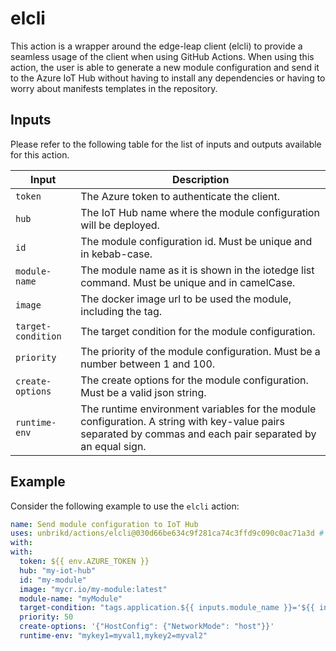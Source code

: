 # elcli

This action is a wrapper around the edge-leap client (elcli) to provide a seamless usage of the client when using GitHub Actions.
When using this action, the user is able to generate a new module configuration and send it to the Azure IoT Hub without having to install any dependencies or having to worry about manifests
templates in the repository.

## Inputs
Please refer to the following table for the list of inputs and outputs available for this action.

| Input | Description |
| --- | --- |
| `token` | The Azure token to authenticate the client. |
| `hub` | The IoT Hub name where the module configuration will be deployed. |
| `id` | The module configuration id. Must be unique and in kebab-case. |
| `module-name` | The module name as it is shown in the iotedge list command. Must be unique and in camelCase. |
| `image` | The docker image url to be used the module, including the tag. |
| `target-condition` | The target condition for the module configuration. |
| `priority` | The priority of the module configuration. Must be a number between 1 and 100. |
| `create-options` | The create options for the module configuration. Must be a valid json string. |
| `runtime-env` | The runtime environment variables for the module configuration. A string with key-value pairs separated by commas and each pair separated by an equal sign. |

## Example

Consider the following example to use the `elcli` action:

```yaml
name: Send module configuration to IoT Hub
uses: unbrikd/actions/elcli@030d66be634c9f281ca74c3ffd9c090c0ac71a3d # Always use a commit hash from the master branch (stable) to ensure reproducibility.
with:
with:
  token: ${{ env.AZURE_TOKEN }}
  hub: "my-iot-hub"
  id: "my-module"
  image: "mycr.io/my-module:latest"
  module-name: "myModule"
  target-condition: "tags.application.${{ inputs.module_name }}='${{ inputs.version }}'"
  priority: 50
  create-options: '{"HostConfig": {"NetworkMode": "host"}}'
  runtime-env: "mykey1=myval1,mykey2=myval2"
```
